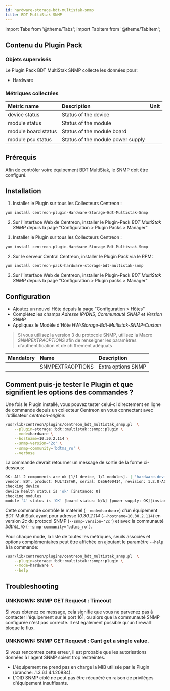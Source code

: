 ```yaml
---
id: hardware-storage-bdt-multistak-snmp
title: BDT MultiStak SNMP
---
```

import Tabs from '@theme/Tabs';
import TabItem from '@theme/TabItem';


## Contenu du Plugin Pack

### Objets supervisés

Le Plugin Pack BDT MultiStak SNMP collecte les données pour:
* Hardware

### Métriques collectées

<Tabs groupId="sync">
<TabItem value="Hardware" label="Hardware">

| Metric name                                        | Description                       | Unit |
| :------------------------------------------------- | :-------------------------------- | :--- |
| device status                                      | Status of the device              |      |
| module status                                      | Status of the module              |      |
| module board status                                | Status of the module board        |      |
| module psu status                                  | Status of the module power supply |      |

</TabItem>
</Tabs>

## Prérequis

Afin de contrôler votre équipement BDT MultiStak, le SNMP doit être configuré. 

## Installation

<Tabs groupId="sync">
<TabItem value="Online License" label="Online License">

1. Installer le Plugin sur tous les Collecteurs Centreon :

```bash
yum install centreon-plugin-Hardware-Storage-Bdt-Multistak-Snmp
```

2. Sur l'interface Web de Centreon, installer le Plugin-Pack *BDT MultiStak SNMP* depuis la page "Configuration > Plugin Packs > Manager"

</TabItem>
<TabItem value="Offline License" label="Offline License">

1. Installer le Plugin sur tous les Collecteurs Centreon :

```bash
yum install centreon-plugin-Hardware-Storage-Bdt-Multistak-Snmp
```

2. Sur le serveur Central Centreon, installer le Plugin Pack via le RPM:

```bash
yum install centreon-pack-hardware-storage-bdt-multistak-snmp
```

3. Sur l'interface Web de Centreon, installer le Plugin-Pack *BDT MultiStak SNMP* depuis la page "Configuration > Plugin packs > Manager"

</TabItem>
</Tabs>

## Configuration

* Ajoutez un nouvel Hôte depuis la page "Configuration > Hôtes"
* Complétez les champs *Adresse IP/DNS*, *Communauté SNMP* et *Version SNMP*
* Appliquez le Modèle d'Hôte *HW-Storage-Bdt-Multistak-SNMP-Custom*

> Si vous utilisez la version 3 du protocole SNMP, utilisez la Macro *SNMPEXTRAOPTIONS* afin de renseigner les paramètres
> d'authentification et de chiffrement adéquats

| Mandatory   | Name                    | Description                       |
| :---------- | :---------------------- | :---------------------------------|
|             | SNMPEXTRAOPTIONS        | Extra options SNMP                |

## Comment puis-je tester le Plugin et que signifient les options des commandes ?

Une fois le Plugin installé, vous pouvez tester celui-ci directement en ligne de commande
depuis un collecteur Centreon en vous connectant avec l'utilisateur *centreon-engine*:

```bash
/usr/lib/centreon/plugins/centreon_bdt_multistak_snmp.pl  \
    --plugin=storage::bdt::multistak::snmp::plugin \
    --mode=hardware \
    --hostname=10.30.2.114 \
    --snmp-version='2c' \
    --snmp-community='bdtms_ro' \
    --verbose
```

La commande devrait retourner un message de sortie de la forme ci-dessous:

```bash
OK: All 2 components are ok [1/1 device, 1/1 modules]. | 'hardware.device.count'=1;;;; 'hardware.module.count'=1;;;;
vendor: BDT, product: MULTISTAK, serial: DE56400414, revision: 1.2.0-A000
checking device
device health status is 'ok' [instance: 0]
checking modules
module '4' status is 'OK' [board status: N/A] [power supply: OK][instance: 4].
```

Cette commande contrôle le matériel (```--mode=hardware```) d'un équipement BDT MultiStak ayant pour adresse *10.30.2.114* (```--hostname=10.30.2.114```) 
en version *2c* du protocol SNMP (```--snmp-version='2c'```) et avec la communauté *bdtms_ro* (```--snmp-community='bdtms_ro'```).

Pour chaque mode, la liste de toutes les métriques, seuils associés et options complémentaires peut être affichée
en ajoutant le paramètre ```--help``` à la commande:

```bash
/usr/lib/centreon/plugins/centreon_bdt_multistak_snmp.pl  \
    --plugin=storage::bdt::multistak::snmp::plugin \
    --mode=hardware \
    --help
```

## Troubleshooting

### UNKNOWN: SNMP GET Request : Timeout

Si vous obtenez ce message, cela signifie que vous ne parvenez pas à contacter l'équipement sur le port 161, 
ou alors que la communauté SNMP configurée n'est pas correcte. 
Il est également possible qu'un firewall bloque le flux.

### UNKNOWN: SNMP GET Request : Cant get a single value.

Si vous rencontrez cette erreur, il est probable que les autorisations données à l'agent SNMP soient trop restreintes. 
 * L'équipement ne prend pas en charge la MIB utilisée par le Plugin (branche: .1.3.6.1.4.1.20884).
 * L'OID SNMP ciblé ne peut pas être récupéré en raison de privilèges d'équipement insuffisants.
